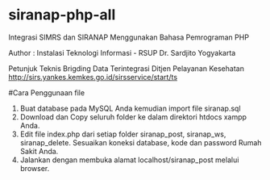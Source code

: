 # siranap-php-all
Integrasi SIMRS dan SIRANAP Menggunakan Bahasa Pemrograman PHP

Author : 
Instalasi Teknologi Informasi - RSUP Dr. Sardjito Yogyakarta

Petunjuk Teknis Brigding Data Terintegrasi Ditjen Pelayanan Kesehatan
http://sirs.yankes.kemkes.go.id/sirsservice/start/ts

#Cara Penggunaan file 
1. Buat database pada MySQL Anda kemudian import file siranap.sql
2. Download dan Copy seluruh folder ke dalam direktori htdocs xampp Anda.
3. Edit file index.php dari setiap folder siranap_post, siranap_ws, siranap_delete. Sesuaikan koneksi database, kode dan password Rumah Sakit Anda.
4. Jalankan dengan membuka alamat localhost/siranap_post melalui browser.
